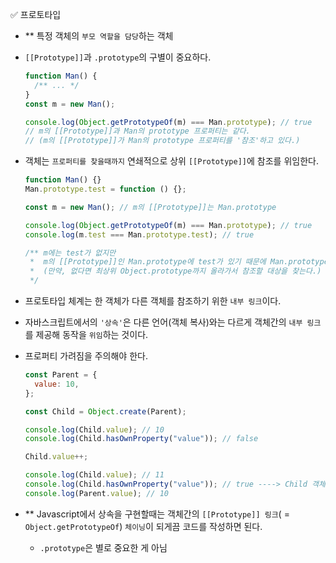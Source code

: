 ✅ 프로토타입

- \*\* 특정 객체의 `부모 역할을 담당`하는 객체
- `[[Prototype]]`과 `.prototype`의 구별이 중요하다.

  ```javascript
  function Man() {
    /** ... */
  }
  const m = new Man();

  console.log(Object.getPrototypeOf(m) === Man.prototype); // true
  // m의 [[Prototype]]과 Man의 prototype 프로퍼티는 같다.
  // (m의 [[Prototype]]가 Man의 prototype 프로퍼티를 '참조'하고 있다.)
  ```

- 객체는 `프로퍼티를 찾을때까지` 연쇄적으로 상위 `[[Prototype]]`에 참조를 위임한다.

  ```javascript
  function Man() {}
  Man.prototype.test = function () {};

  const m = new Man(); // m의 [[Prototype]]는 Man.prototype

  console.log(Object.getPrototypeOf(m) === Man.prototype); // true
  console.log(m.test === Man.prototype.test); // true

  /** m에는 test가 없지만
   *  m의 [[Prototype]]인 Man.prototype에 test가 있기 때문에 Man.prototype.test를 참조한다.
   *  (만약, 없다면 최상위 Object.prototype까지 올라가서 참조할 대상을 찾는다.)
   */
  ```

- 프로토타입 체계는 한 객체가 다른 객체를 참조하기 위한 `내부 링크`이다.
- 자바스크립트에서의 `'상속'`은 다른 언어(객체 복사)와는 다르게 객체간의 `내부 링크`를 제공해 동작을 `위임`하는 것이다.
- 프로퍼티 가려짐을 주의해야 한다.

  ```js
  const Parent = {
    value: 10,
  };

  const Child = Object.create(Parent);

  console.log(Child.value); // 10
  console.log(Child.hasOwnProperty("value")); // false

  Child.value++;

  console.log(Child.value); // 11
  console.log(Child.hasOwnProperty("value")); // true ----> Child 객체에 value 프로퍼티가 할당됐다.
  console.log(Parent.value); // 10
  ```

- \*\* Javascript에서 상속을 구현할때는 객체간의 `[[Prototype]] 링크`( = `Object.getPrototypeOf`) `체이닝`이 되게끔 코드를 작성하면 된다.
  - `.prototype`은 별로 중요한 게 아님
